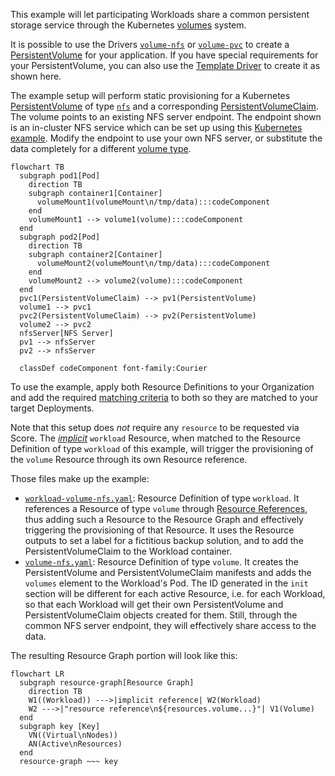 This example will let participating Workloads share a common persistent storage service through the Kubernetes [volumes](https://kubernetes.io/docs/concepts/storage/volumes) system.

It is possible to use the Drivers [`volume-nfs`](https://developer.humanitec.com/integration-and-extensions/drivers/volume-driver/network-file-system/) or [`volume-pvc`](https://developer.humanitec.com/integration-and-extensions/drivers/volume-driver/persistent-volume-claim/) to create a [PersistentVolume](https://kubernetes.io/docs/concepts/storage/persistent-volumes/) for your application. If you have special requirements for your PersistentVolume, you can also use the [Template Driver](https://developer.humanitec.com/integration-and-extensions/drivers/generic-drivers/template/) to create it as shown here.

The example setup will perform static provisioning for a Kubernetes [PersistentVolume](https://kubernetes.io/docs/concepts/storage/persistent-volumes/) of type [`nfs`](https://kubernetes.io/docs/concepts/storage/volumes/#nfs) and a corresponding [PersistentVolumeClaim](https://kubernetes.io/docs/concepts/storage/persistent-volumes/#persistentvolumeclaims). The volume points to an existing NFS server endpoint. The endpoint shown is an in-cluster NFS service which can be set up using this [Kubernetes example](https://github.com/kubernetes/examples/tree/master/staging/volumes/nfs). Modify the endpoint to use your own NFS server, or substitute the data completely for a different [volume type](https://kubernetes.io/docs/concepts/storage/volumes/#volume-types).

```mermaid
flowchart TB
  subgraph pod1[Pod]
    direction TB
    subgraph container1[Container]
      volumeMount1(volumeMount\n/tmp/data):::codeComponent
    end
    volumeMount1 --> volume1(volume):::codeComponent
  end
  subgraph pod2[Pod]
    direction TB
    subgraph container2[Container]
      volumeMount2(volumeMount\n/tmp/data):::codeComponent
    end
    volumeMount2 --> volume2(volume):::codeComponent
  end
  pvc1(PersistentVolumeClaim) --> pv1(PersistentVolume)
  volume1 --> pvc1
  pvc2(PersistentVolumeClaim) --> pv2(PersistentVolume)
  volume2 --> pvc2
  nfsServer[NFS Server]
  pv1 --> nfsServer
  pv2 --> nfsServer

  classDef codeComponent font-family:Courier
```

To use the example, apply both Resource Definitions to your Organization and add the required [matching criteria](https://developer.humanitec.com/platform-orchestrator/resources/resource-definitions/#matching-criteria) to both so they are matched to your target Deployments.

Note that this setup does _not_ require any `resource` to be requested via Score. The [_implicit_](https://developer.humanitec.com/platform-orchestrator/reference/resource-types/#resource-type-use) `workload` Resource, when matched to the Resource Definition of type `workload` of this example, will trigger the provisioning of the `volume` Resource through its own Resource reference.

Those files make up the example:

- [`workload-volume-nfs.yaml`](workload-volume-nfs.yaml): Resource Definition of type `workload`. It references a Resource of type `volume` through [Resource References](https://developer.humanitec.com/platform-orchestrator/resources/resource-graph/#resource-references), thus adding such a Resource to the Resource Graph and effectively triggering the provisioning of that Resource. It uses the Resource outputs to set a label for a fictitious backup solution, and to add the PersistentVolumeClaim to the Workload container.
- [`volume-nfs.yaml`](volume-nfs.yaml): Resource Definition of type `volume`. It creates the PersistentVolume and PersistentVolumeClaim manifests and adds the `volumes` element to the Workload's Pod. The ID generated in the `init` section will be different for each active Resource, i.e. for each Workload, so that each Workload will get their own PersistentVolume and PersistentVolumeClaim objects created for them. Still, through the common NFS server endpoint, they will effectively share access to the data.

The resulting Resource Graph portion will look like this:

```mermaid
flowchart LR
  subgraph resource-graph[Resource Graph]
    direction TB
    W1((Workload)) --->|implicit reference| W2(Workload)
    W2 --->|"resource reference\n${resources.volume...}"| V1(Volume)
  end
  subgraph key [Key]
    VN((Virtual\nNodes))
    AN(Active\nResources)
  end
  resource-graph ~~~ key
```
